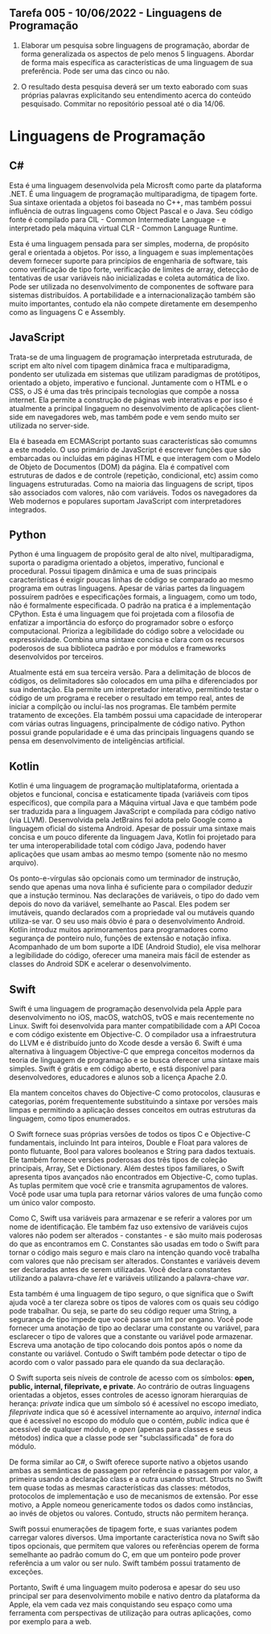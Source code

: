 ## Tarefa 005 - 10/06/2022 - Linguagens de Programação

1. Elaborar um pesquisa sobre linguagens de programação, abordar de forma generalizada os aspectos de pelo menos 5 linguagens. Abordar de forma mais específica as características de uma linguagem de sua preferência. Pode ser uma das cinco ou não.

2. O resultado desta pesquisa deverá ser um texto eaborado com suas próprias palavras explicitando seu entendimento acerca do conteúdo pesquisado.
Commitar no repositório pessoal até o dia 14/06.

# Linguagens de Programação

## C#

Esta é uma linguagem desenvolvida pela Microsft como parte da plataforma .NET. É uma linguagem de programação multiparadigma, de tipagem forte. Sua sintaxe orientada a objetos foi baseada no C++, mas também possui influência de outras linguagens como Object Pascal e o Java. Seu código fonte é compilado para CIL - Common Intermediate Language - e interpretado pela máquina virtual CLR - Common Language Runtime.

Esta é uma linguagem pensada para ser simples, moderna, de propósito geral e orientada a objetos. Por isso, a linguagem e suas implementações devem fornecer suporte para princípios de engenharia de software, tais como verificação de tipo forte, verificação de limites de array, detecção de tentativas de usar variáveis não inicializadas e coleta automática de lixo. Pode ser utilizada no desenvolvimento de componentes de software para sistemas distribuídos. A portabilidade e a internacionalização também são muito importantes, contudo ela não compete diretamente em desempenho como as linguagens C e Assembly.

## JavaScript

Trata-se de uma linguagem de programação interpretada estruturada, de script em alto nível com tipagem dinâmica fraca e multiparadigma, pondento ser utulizada em sistemas que utilizam paradigmas de protótipos, orientado a objeto, imperativo e funcional. Juntamente com o HTML e o CSS, o JS é uma das três principais tecnologias que compõe a nossa internet. Ela permite a construção de páginas web interativas e por isso é atualmente a principal lingaguem no desenvolvimento de aplicações client-side em navegadores web, mas também pode e vem sendo muito ser utilizada no server-side.

Ela é baseada em ECMAScript portanto suas características são comumns a este modelo. O uso primário de JavaScript é escrever funções que são embarcadas ou incluídas em páginas HTML e que interagem com o Modelo de Objeto de Documentos (DOM) da página. Ela é compatível com estruturas de dados e de controle (repetição, condicional, etc) assim como linguagens estruturadas. Como na maioria das linguagens de script, tipos são associados com valores, não com variáveis. Todos os navegadores da Web modernos e populares suportam JavaScript com interpretadores integrados.

## Python

Python é uma linguagem de propósito geral de alto nível, multiparadigma, suporta o paradigma orientado a objetos, imperativo, funcional e procedural. Possui tipagem dinâmica e uma de suas principais características é exigir poucas linhas de código se comparado ao mesmo programa em outras linguagens. Apesar de várias partes da linguagem possuírem padrões e especificações formais, a linguagem, como um todo, não é formalmente especificada. O padrão na pratica é a implementação CPython. Esta é uma linguagem que foi projetada com a filosofia de enfatizar a importância do esforço do programador sobre o esforço computacional. Prioriza a legibilidade do código sobre a velocidade ou expressividade. Combina uma sintaxe concisa e clara com os recursos poderosos de sua biblioteca padrão e por módulos e frameworks desenvolvidos por terceiros.

Atualmente está em sua terceira versão. Para a delimitação de blocos de códigos, os delimitadores são colocados em uma pilha e diferenciados por sua indentação. Ela permite um interpretador interativo, permitindo testar o código de um programa e receber o resultado em tempo real, antes de iniciar a compilção ou incluí-las nos programas. Ele também permite tratamento de exceções. Ela também possui uma capacidade de interoperar com várias outras linguagens, principalmente de código nativo. Python possui grande popularidade e é uma das principais linguagens quando se pensa em desenvolvimento de inteligências artificial.

## Kotlin

Kotlin é uma linguagem de programação multiplataforma, orientada a objetos e funcional, concisa e estaticamente tipada (variáveis com tipos específicos), que compila para a Máquina virtual Java e que também pode ser traduzida para a linguagem JavaScript e compilada para código nativo (via LLVM). Desenvolvida pela JetBrains foi adota pelo Google como a linguagem oficial do sistema Android. Apesar de possuir uma sintaxe mais concisa e um pouco diferente da linguagem Java, Kotlin foi projetado para ter uma interoperabilidade total com código Java, podendo haver aplicações que usam ambas ao mesmo tempo (somente não no mesmo arquivo).

Os ponto-e-vírgulas são opcionais como um terminador de instrução, sendo que apenas uma nova linha é suficiente para o compilador deduzir que a instução terminou. Nas declarações de variáveis, o tipo do dado vem depois do novo da variável, semelhante ao Pascal. Eles podem ser imutáveis, quando declarados com a propriedade val ou mutáveis quando utiliza-se var. O seu uso mais óbvio é para o desenvolvimento Android. Kotlin introduz muitos aprimoramentos para programadores como segurança de ponteiro nulo, funções de extensão e notação infixa. Acompanhado de um bom suporte a IDE (Android Studio), ele visa melhorar a legibilidade do código, oferecer uma maneira mais fácil de estender as classes do Android SDK e acelerar o desenvolvimento.


## Swift

Swift é uma linguagem de programação desenvolvida pela Apple para desenvolvimento no iOS, macOS, watchOS, tvOS e mais recentemente no Linux. Swift foi desenvolvida para manter compatibilidade com a API Cocoa e com código existente em Objective-C. O compilador usa a infraestrutura do LLVM e é distribuído junto do Xcode desde a versão 6. Swift é uma alternativa à linguagem Objective-C que emprega conceitos modernos da teoria de linguagem de programação e se busca oferecer uma sintaxe mais simples. Swift é grátis e em código aberto, e está disponível para desenvolvedores, educadores e alunos sob a licença Apache 2.0.

Ela mantem conceitos chaves do Objective-C como protocolos, clausuras e categorias, porém frequentemente substituindo a sintaxe por versões mais limpas e permitindo a aplicação desses conceitos em outras estruturas da linguagem, como tipos enumerados.

O Swift fornece suas próprias versões de todos os tipos C e Objective-C fundamentais, incluindo Int para inteiros, Double e Float para valores de ponto flutuante, Bool para valores booleanos e String para dados textuais. Ele também fornece versões poderosas dos três tipos de coleção principais, Array, Set e Dictionary. Além destes tipos familiares, o Swift apresenta tipos avançados não encontrados em Objective-C, como tuplas. As tuplas permitem que você crie e transmita agrupamentos de valores. Você pode usar uma tupla para retornar vários valores de uma função como um único valor composto.

Como C, Swift usa variáveis para armazenar e se referir a valores por um nome de identificação. Ele também faz uso extensivo de variáveis cujos valores não podem ser alterados - constantes - e são muito mais poderosas do que as encontramos em C. Constantes são usadas em todo o Swift para tornar o código mais seguro e mais claro na intenção quando você trabalha com valores que não precisam ser alterados. Constantes e variáveis devem ser declaradas antes de serem utilizadas. Você declara constantes utilizando a palavra-chave _let_ e variáveis utilizando a palavra-chave _var_. 

Esta também é uma linguagem de tipo seguro, o que significa que o Swift ajuda você a ter clareza sobre os tipos de valores com os quais seu código pode trabalhar. Ou seja, se parte do seu código requer uma String, a segurança de tipo impede que você passe um Int por engano. Você pode fornecer uma anotação de tipo ao declarar uma constante ou variável, para esclarecer o tipo de valores que a constante ou variável pode armazenar. Escreva uma anotação de tipo colocando dois pontos após o nome da constante ou variável. Contudo o Swift também pode detectar o tipo de acordo com o valor passado para ele quando da sua declaração.

O Swift suporta seis níveis de controle de acesso com os símbolos: **open, public, internal, fileprivate, e private**. Ao contrário de outras linguagens orientadas a objetos, esses controles de acesso ignoram hierarquias de herança: _private_ indica que um símbolo só é acessível no escopo imediato, _fileprivate_ indica que só é acessível internamente ao arquivo, _internal_ indica que é acessível no escopo do módulo que o contém, _public_ indica que é acessível de qualquer módulo, e _open_ (apenas para classes e seus métodos) indica que a classe pode ser "subclassificada" de fora do módulo.

De forma similar ao C#, o Swift oferece suporte nativo a objetos usando ambas as semânticas de passagem por referência e passagem por valor, a primeira usando a declaração class e a outra usando struct. Structs no Swift tem quase todas as mesmas características das classes: métodos, protocolos de implementação e uso de mecanismos de extensão. Por esse motivo, a Apple nomeou genericamente todos os dados como instâncias, ao invés de objetos ou valores. Contudo, structs não permitem herança.

Swift possui enumerações de tipagem forte, e suas variantes podem carregar valores diversos. Uma importante característica nova no Swift são tipos opcionais, que permitem que valores ou referências operem de forma semelhante ao padrão comum do C, em que um ponteiro pode prover referência a um valor ou ser nulo. Swift também possui tratamento de exceções.

Portanto, Swift é uma linguagem muito poderosa e apesar do seu uso principal ser para desenvolvimento mobile e nativo dentro da plataforma da Apple, ela vem cada vez mais conquistando seu espaço como uma ferramenta com perspectivas de utilização para outras aplicações, como por exemplo para a web.




